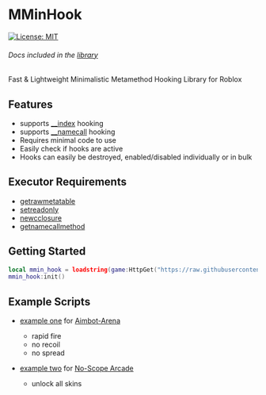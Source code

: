 # MMinHook
[![License: MIT](https://img.shields.io/badge/License-MIT-blue.svg)](https://opensource.org/licenses/MIT)

###### Docs included in the [library](MMinHook.lua)

Fast & Lightweight Minimalistic Metamethod Hooking Library for Roblox

## Features
- supports [__index](https://www.lua.org/pil/13.4.1.html) hooking
- supports [__namecall](https://chat.openai.com/?prompt=what%20does%20__namecall%20mean) hooking
- Requires minimal code to use
- Easily check if hooks are active
- Hooks can easily be destroyed, enabled/disabled individually or in bulk

## Executor Requirements
- [getrawmetatable](https://duckys-playground.gitbook.io/wave/functions/table#get-raw-metatable)
- [setreadonly](https://duckys-playground.gitbook.io/wave/functions/table#set-read-only)
- [newcclosure](https://duckys-playground.gitbook.io/wave/functions/hooking#new-c-closure)
- [getnamecallmethod](https://duckys-playground.gitbook.io/wave/functions/miscellaneous#get-namecall-method)

## Getting Started
```lua
local mmin_hook = loadstring(game:HttpGet("https://raw.githubusercontent.com/michael-rbx/MMinHook/refs/heads/main/MMinHook.lua"))()
mmin_hook:init()
```

## Example Scripts
- [example one](examples/example1.lua) for [Aimbot-Arena](https://www.roblox.com/games/92205345102577/Aimbot-Arena)
  - rapid fire
  - no recoil
  - no spread

- [example two](examples/example2.lua) for [No-Scope Arcade](https://www.roblox.com/games/14940775218/UPDATE-No-Scope-Arcade-2021)
  - unlock all skins
